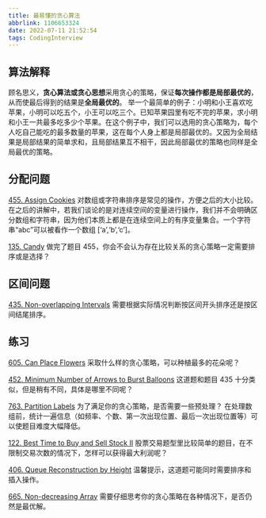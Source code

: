 ```yaml
---
title: 最易懂的贪心算法
abbrlink: 1106653324
date: 2022-07-11 21:52:54
tags: CodingInterview
---
```

## 算法解释
顾名思义，**贪心算法或贪心思想**采用贪心的策略，保证**每次操作都是局部最优的**，从而使最后得到的结果是**全局最优的**。
举一个最简单的例子：小明和小王喜欢吃苹果，小明可以吃五个，小王可以吃三个。已知苹果园里有吃不完的苹果，求小明和小王一共最多吃多少个苹果。在这个例子中，我们可以选用的贪心策略为，每个人吃自己能吃的最多数量的苹果，这在每个人身上都是局部最优的。又因为全局结果是局部结果的简单求和，且局部结果互不相干，因此局部最优的策略也同样是全局最优的策略。

## 分配问题
[455. Assign Cookies](https://leetcode.com/problems/assign-cookies/)
对数组或字符串排序是常见的操作，方便之后的大小比较。
在之后的讲解中，若我们谈论的是对连续空间的变量进行操作，我们并不会明确区分数组和字符串，因为他们本质上都是在连续空间上的有序变量集合。一个字符串“abc”可以被看作一个数组 [‘a’,‘b’,‘c’]。

[135. Candy](https://leetcode.com/problems/candy/)
做完了题目 455，你会不会认为存在比较关系的贪心策略一定需要排序或是选择？
<!--more-->
## 区间问题
[435. Non-overlapping Intervals](https://leetcode.com/problems/non-overlapping-intervals/)
需要根据实际情况判断按区间开头排序还是按区间结尾排序。

## 练习
[605. Can Place Flowers](https://leetcode.com/problems/can-place-flowers/)
采取什么样的贪心策略，可以种植最多的花朵呢？

[452. Minimum Number of Arrows to Burst Balloons](https://leetcode.com/problems/minimum-number-of-arrows-to-burst-balloons/)
这道题和题目 435 十分类似，但是稍有不同，具体是哪里不同呢？

[763. Partition Labels](https://leetcode.com/problems/partition-labels/)
为了满足你的贪心策略，是否需要一些预处理？
在处理数组前，统计一遍信息（如频率、个数、第一次出现位置、最后一次出现位置等）可以使题目难度大幅降低。

[122. Best Time to Buy and Sell Stock II](https://leetcode.com/problems/best-time-to-buy-and-sell-stock-ii/)
股票交易题型里比较简单的题目，在不限制交易次数的情况下，怎样可以获得最大利润呢？

[406. Queue Reconstruction by Height](https://leetcode.com/problems/queue-reconstruction-by-height/)
温馨提示，这道题可能同时需要排序和插入操作。

[665. Non-decreasing Array](https://leetcode.com/problems/non-decreasing-array/)
需要仔细思考你的贪心策略在各种情况下，是否仍然是最优解。
